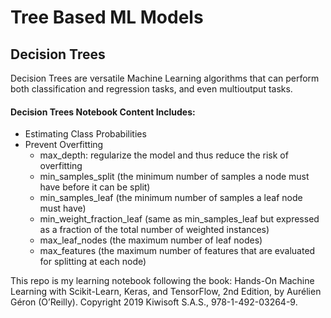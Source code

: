 # Tree Based ML Models

## Decision Trees
Decision Trees are versatile Machine Learning algorithms that can perform both classification and regression tasks, and even multioutput tasks.

#### Decision Trees Notebook Content Includes:
- Estimating Class Probabilities
- Prevent Overfitting
  - max_depth: regularize the model and thus reduce the risk of overfitting
  - min_samples_split (the minimum number of samples a node must have before it can be split)
  - min_samples_leaf (the minimum number of samples a leaf node must have)
  - min_weight_fraction_leaf (same as min_samples_leaf but expressed as a fraction of the total number of weighted instances)
  - max_leaf_nodes (the maximum number of leaf nodes)
  - max_features (the maximum number of features that are evaluated for splitting at each node)

This repo is my learning notebook following the book:
Hands-On Machine Learning with Scikit-Learn, Keras, and TensorFlow, 2nd Edition, by Aurélien Géron (O’Reilly).
Copyright 2019 Kiwisoft S.A.S., 978-1-492-03264-9.
